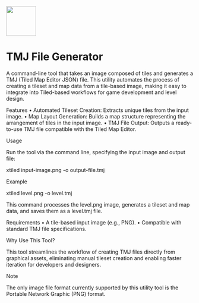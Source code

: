 <img src="../../../Insoft-UK/blob/main/assets/logo.svg" width="80" height="80" />

# TMJ File Generator

A command-line tool that takes an image composed of tiles and generates a TMJ (Tiled Map Editor JSON) file. This utility automates the process of creating a tileset and map data from a tile-based image, making it easy to integrate into Tiled-based workflows for game development and level design.

Features
    •    Automated Tileset Creation: Extracts unique tiles from the input image.
    •    Map Layout Generation: Builds a map structure representing the arrangement of tiles in the input image.
    •    TMJ File Output: Outputs a ready-to-use TMJ file compatible with the Tiled Map Editor.

Usage

Run the tool via the command line, specifying the input image and output file:

xtiled input-image.png -o output-file.tmj

Example

xtiled level.png -o level.tmj

This command processes the level.png image, generates a tileset and map data, and saves them as a level.tmj file.

Requirements
    •    A tile-based input image (e.g., PNG).
    •    Compatible with standard TMJ file specifications.

Why Use This Tool?

This tool streamlines the workflow of creating TMJ files directly from graphical assets, eliminating manual tileset creation and enabling faster iteration for developers and designers.

> [!NOTE]
The only image file format currently supported by this utility tool is the Portable Network Graphic (PNG) format.
